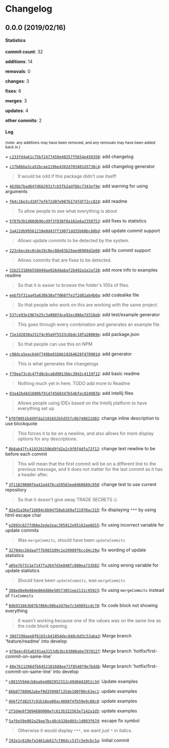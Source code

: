 # Changelog
## 0.0.0 (2019/02/16)
#### Statistics
**commit count**: 32

**additions**: 14

**removals**: 0

**changes**: 3

**fixes**: 6

**merges**: 3

**updates**: 4

**other commits**: 2

#### Log
<small>(note: any additions may have been removed, and any removals may have been added back in.)</small>

*+* [`c233fd4a61c75bf2477459e40257f5654e450350`](commit/c233fd4a61c75bf2477459e40257f5654e450350?refName=refs/heads/master): add changelog

*+* [`c17b8bba3ca52bcae219be4302d703401d3730c4`](commit/c17b8bba3ca52bcae219be4302d703401d3730c4?refName=refs/heads/master): add changelog generator
> It would be odd if this package didn't use itself!                    

*+* [`463bb7bad647d662931fcb5fb2adf6bc7343ef9e`](commit/463bb7bad647d662931fcb5fb2adf6bc7343ef9e?refName=refs/heads/master): add warning for using arguments

*+* [`f64c16e3cd10f7ef672d07e987b174fdff2cc824`](commit/f64c16e3cd10f7ef672d07e987b174fdff2cc824?refName=refs/heads/master): add readme
> To allow people to see what everything is about

*+* [`5f87b3b1d60db96cd9f3f838f0a161e6a2358753`](commit/5f87b3b1d60db96cd9f3f838f0a161e6a2358753?refName=refs/heads/master): add fixes to statistics

*+* [`2a422db99561210e0d43ff19071dd35b68bc68bd`](commit/2a422db99561210e0d43ff19071dd35b68bc68bd?refName=refs/heads/master): add update commit support
> Allows update commits to be detected by the system.

*+* [`223c6ecdec0cde19c0ec88e83b29aed6904d2e08`](commit/223c6ecdec0cde19c0ec88e83b29aed6904d2e08?refName=refs/heads/master): add fix commit support
> Allows commits that are fixes to be detected.

*+* [`31b2131866556049ae926d4abaf2b492a1e2af28`](commit/31b2131866556049ae926d4abaf2b492a1e2af28?refName=refs/heads/master): add more info to examples readme
> So that it is easier to browse the folder's 100s of files.

*+* [`eeb75f31aa45a630b30aff066ffe2f2d81ab4b0a`](commit/eeb75f31aa45a630b30aff066ffe2f2d81ab4b0a?refName=refs/heads/master): add codealike file
> So that people who work on this are working with the same project.

*+* [`537ce93e1967e25c3a988f4ce92ec886e7d316eb`](commit/537ce93e1967e25c3a988f4ce92ec886e7d316eb?refName=refs/heads/master): add test/example generator
> This goes through every combination and generates an example file.

*+* [`71e1d2830a151f4c95a9f5533c6bdc10fa28069e`](commit/71e1d2830a151f4c95a9f5533c6bdc10fa28069e?refName=refs/heads/master): add package.json
> So that people can use this on NPM

*+* [`c98dca5eac6d4f749be01bb619264628f470901d`](commit/c98dca5eac6d4f749be01bb619264628f470901d?refName=refs/heads/master): add generator
> This is what generates the changelogs

*+* [`f79ea73cdc47fd8cbca8d9013bbc3942c4119f12`](commit/f79ea73cdc47fd8cbca8d9013bbc3942c4119f12?refName=refs/heads/master): add basic readme
> Nothing much yet in here. TODO add more to Readme

*+* [`03a42bd4d1609bf91474560347b54bfec824983b`](commit/03a42bd4d1609bf91474560347b54bfec824983b?refName=refs/heads/master): add intellij files
> Allows people using IDEs based on the Intellij platform to have everything set up

*&ast;* [`bf070051bdd9fda2101652b5d557c0b748822d02`](commit/bf070051bdd9fda2101652b5d557c0b748822d02?refName=refs/heads/master): change inline description to use blockquote
> This forces it to be on a newline, and also allows for more display options for any descriptions.

*&ast;* [`8b8ab47fc4193261506d9fd2e2c9f0f4dfa72f12`](commit/8b8ab47fc4193261506d9fd2e2c9f0f4dfa72f12?refName=refs/heads/master): change text newline to be before each commit
> This will mean that the first commit will be on a different line to the previous message, and it does not matter for the last commit as it has a header after.

*&ast;* [`3f11829000fba42a4476ca59563ee0460689c958`](commit/3f11829000fba42a4476ca59563ee0460689c958?refName=refs/heads/master): change test to use current repository
> So that it doesn't give away TRADE SECRETS 🤐

*&ast;* [`d2ed1a36ef1b094c6b94758ab169af21970ac315`](commit/d2ed1a36ef1b094c6b94758ab169af21970ac315?refName=refs/heads/master): fix displaying `***` by using html escape char

*&ast;* [`e2893c627fd66e2ede2eac395812e95162ae0d15`](commit/e2893c627fd66e2ede2eac395812e95162ae0d15?refName=refs/heads/master): fix using incorrect variable for update commits
> Was `mergeCommits`, should have been `updateCommits`

*&ast;* [`3270dec26daaff7b983109c1e29909f6ccd4c29a`](commit/3270dec26daaff7b983109c1e29909f6ccd4c29a?refName=refs/heads/master): fix wording of update statistics

*&ast;* [`a05e767311e7147fa2647d3e848fc880ea733582`](commit/a05e767311e7147fa2647d3e848fc880ea733582?refName=refs/heads/master): fix using wrong variable for update statistics
> Should have been `updateCommits`, was `mergeCommits`

*&ast;* [`388ed8e0e084e06dd88e50573051ee2131c95923`](commit/388ed8e0e084e06dd88e50573051ee2131c95923?refName=refs/heads/master): fix using `mergeCommits` instead of `fixCommits`

*&ast;* [`0db931663b07b7866c00ba3d7be7c349891cdc78`](commit/0db931663b07b7866c00ba3d7be7c349891cdc78?refName=refs/heads/master): fix code block not showing everything
> It wasn't working because one of the values was on the same line as the code block opening.

*>* [`30d7298aee8f61b5cb41854dec840c6d3c53aba3`](commit/30d7298aee8f61b5cb41854dec840c6d3c53aba3?refName=refs/heads/master): Merge branch 'feature/readme' into develop

*>* [`6f8e4c455a0191aa3153db3bc63008abe797812f`](commit/6f8e4c455a0191aa3153db3bc63008abe797812f?refName=refs/heads/master): Merge branch 'hotfix/first-commit-on-same-line'

*>* [`88e7611206dfb6452101688ee73f854079e7bddb`](commit/88e7611206dfb6452101688ee73f854079e7bddb?refName=refs/heads/master): Merge branch 'hotfix/first-commit-on-same-line' into develop

*^* [`c88155944cb8ea6e4082952312c49d8441051c3d`](commit/c88155944cb8ea6e4082952312c49d8441051c3d?refName=refs/heads/master): Update examples

*^* [`86b87788962abef9d35998f135de100f00c63ec1`](commit/86b87788962abef9d35998f135de100f00c63ec1?refName=refs/heads/master): update examples

*^* [`4b6f2fd8257c01b18ea00ac4888f4fb59e9c88c8`](commit/4b6f2fd8257c01b18ea00ac4888f4fb59e9c88c8?refName=refs/heads/master): update examples

*^* [`2f3d4e9f3094680900efc613b322563e7142a1d5`](commit/2f3d4e9f3094680900efc613b322563e7142a1d5?refName=refs/heads/master): update examples

*?* [`5af6e59e002a29ae7bc48cb326e8b5c1d083f67d`](commit/5af6e59e002a29ae7bc48cb326e8b5c1d083f67d?refName=refs/heads/master): escape fix symbol
> Otherwise it would display `***`, we want just `*` in italics.

*?* [`292e1c610efa3461ab617cf86dcc537c5e9cbc5a`](commit/292e1c610efa3461ab617cf86dcc537c5e9cbc5a?refName=refs/heads/master): Initial commit
